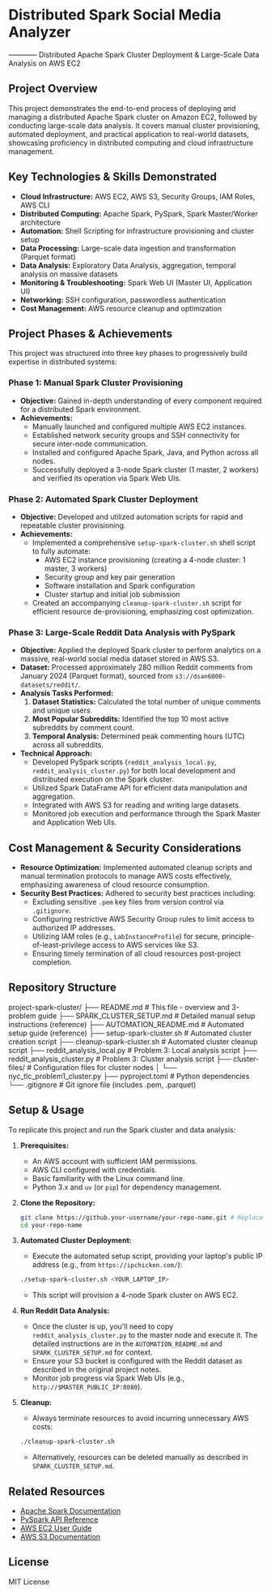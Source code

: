 # Distributed Spark Social Media Analyzer

———— Distributed Apache Spark Cluster Deployment & Large-Scale Data Analysis on AWS EC2

## Project Overview

This project demonstrates the end-to-end process of deploying and managing a distributed Apache Spark cluster on Amazon EC2, followed by conducting large-scale data analysis. It covers manual cluster provisioning, automated deployment, and practical application to real-world datasets, showcasing proficiency in distributed computing and cloud infrastructure management.

## Key Technologies & Skills Demonstrated

*   **Cloud Infrastructure:** AWS EC2, AWS S3, Security Groups, IAM Roles, AWS CLI
*   **Distributed Computing:** Apache Spark, PySpark, Spark Master/Worker architecture
*   **Automation:** Shell Scripting for infrastructure provisioning and cluster setup
*   **Data Processing:** Large-scale data ingestion and transformation (Parquet format)
*   **Data Analysis:** Exploratory Data Analysis, aggregation, temporal analysis on massive datasets
*   **Monitoring & Troubleshooting:** Spark Web UI (Master UI, Application UI)
*   **Networking:** SSH configuration, passwordless authentication
*   **Cost Management:** AWS resource cleanup and optimization

## Project Phases & Achievements

This project was structured into three key phases to progressively build expertise in distributed systems:

### Phase 1: Manual Spark Cluster Provisioning

*   **Objective:** Gained in-depth understanding of every component required for a distributed Spark environment.
*   **Achievements:**
    *   Manually launched and configured multiple AWS EC2 instances.
    *   Established network security groups and SSH connectivity for secure inter-node communication.
    *   Installed and configured Apache Spark, Java, and Python across all nodes.
    *   Successfully deployed a 3-node Spark cluster (1 master, 2 workers) and verified its operation via Spark Web UIs.

### Phase 2: Automated Spark Cluster Deployment

*   **Objective:** Developed and utilized automation scripts for rapid and repeatable cluster provisioning.
*   **Achievements:**
    *   Implemented a comprehensive `setup-spark-cluster.sh` shell script to fully automate:
        *   AWS EC2 instance provisioning (creating a 4-node cluster: 1 master, 3 workers)
        *   Security group and key pair generation
        *   Software installation and Spark configuration
        *   Cluster startup and initial job submission
    *   Created an accompanying `cleanup-spark-cluster.sh` script for efficient resource de-provisioning, emphasizing cost optimization.

### Phase 3: Large-Scale Reddit Data Analysis with PySpark

*   **Objective:** Applied the deployed Spark cluster to perform analytics on a massive, real-world social media dataset stored in AWS S3.
*   **Dataset:** Processed approximately 280 million Reddit comments from January 2024 (Parquet format), sourced from `s3://dsan6000-datasets/reddit/`.
*   **Analysis Tasks Performed:**
    1.  **Dataset Statistics:** Calculated the total number of unique comments and unique users.
    2.  **Most Popular Subreddits:** Identified the top 10 most active subreddits by comment count.
    3.  **Temporal Analysis:** Determined peak commenting hours (UTC) across all subreddits.
*   **Technical Approach:**
    *   Developed PySpark scripts (`reddit_analysis_local.py`, `reddit_analysis_cluster.py`) for both local development and distributed execution on the Spark cluster.
    *   Utilized Spark DataFrame API for efficient data manipulation and aggregation.
    *   Integrated with AWS S3 for reading and writing large datasets.
    *   Monitored job execution and performance through the Spark Master and Application Web UIs.

## Cost Management & Security Considerations

*   **Resource Optimization:** Implemented automated cleanup scripts and manual termination protocols to manage AWS costs effectively, emphasizing awareness of cloud resource consumption.
*   **Security Best Practices:** Adhered to security best practices including:
    *   Excluding sensitive `.pem` key files from version control via `.gitignore`.
    *   Configuring restrictive AWS Security Group rules to limit access to authorized IP addresses.
    *   Utilizing IAM roles (e.g., `LabInstanceProfile`) for secure, principle-of-least-privilege access to AWS services like S3.
    *   Ensuring timely termination of all cloud resources post-project completion.

## Repository Structure
project-spark-cluster/
├── README.md # This file - overview and 3-problem guide
├── SPARK_CLUSTER_SETUP.md # Detailed manual setup instructions (reference)
├── AUTOMATION_README.md # Automated setup guide (reference)
├── setup-spark-cluster.sh # Automated cluster creation script
├── cleanup-spark-cluster.sh # Automated cluster cleanup script
├── reddit_analysis_local.py # Problem 3: Local analysis script
├── reddit_analysis_cluster.py # Problem 3: Cluster analysis script
├── cluster-files/ # Configuration files for cluster nodes
│ └── nyc_tlc_problem1_cluster.py
├── pyproject.toml # Python dependencies
└── .gitignore # Git ignore file (includes .pem, .parquet)


## Setup & Usage

To replicate this project and run the Spark cluster and data analysis:

1.  **Prerequisites:**
    *   An AWS account with sufficient IAM permissions.
    *   AWS CLI configured with credentials.
    *   Basic familiarity with the Linux command line.
    *   Python 3.x and `uv` (or `pip`) for dependency management.

2.  **Clone the Repository:**
    ```bash
    git clone https://github.your-username/your-repo-name.git # Replace with your actual repo URL
    cd your-repo-name
    ```

3.  **Automated Cluster Deployment:**
    *   Execute the automated setup script, providing your laptop's public IP address (e.g., from `https://ipchicken.com/`):
    ```bash
    ./setup-spark-cluster.sh <YOUR_LAPTOP_IP>
    ```
    *   This script will provision a 4-node Spark cluster on AWS EC2.

4.  **Run Reddit Data Analysis:**
    *   Once the cluster is up, you'll need to copy `reddit_analysis_cluster.py` to the master node and execute it. The detailed instructions are in the `AUTOMATION_README.md` and `SPARK_CLUSTER_SETUP.md` for context.
    *   Ensure your S3 bucket is configured with the Reddit dataset as described in the original project notes.
    *   Monitor job progress via Spark Web UIs (e.g., `http://$MASTER_PUBLIC_IP:8080`).

5.  **Cleanup:**
    *   Always terminate resources to avoid incurring unnecessary AWS costs:
    ```bash
    ./cleanup-spark-cluster.sh
    ```
    *   Alternatively, resources can be deleted manually as described in `SPARK_CLUSTER_SETUP.md`.

## Related Resources

*   [Apache Spark Documentation](https://spark.apache.org/docs/latest/)
*   [PySpark API Reference](https://spark.apache.org/docs/latest/api/python/)
*   [AWS EC2 User Guide](https://docs.aws.amazon.com/ec2/)
*   [AWS S3 Documentation](https://docs.aws.amazon.com/s3/)

## License

MIT License

